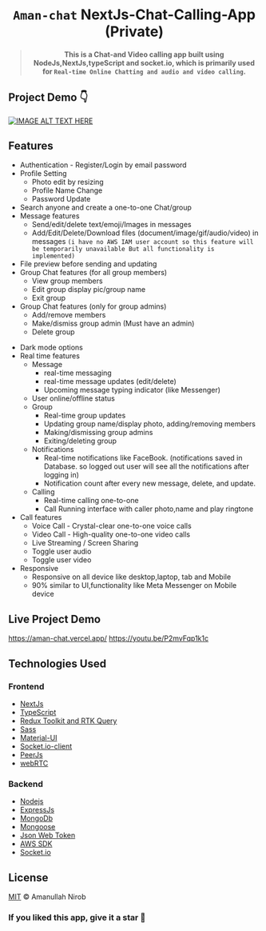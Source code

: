 <div align="center">

# `Aman-chat` NextJs-Chat-Calling-App (Private)
> #### This is a Chat-and Video calling app built using NodeJs,NextJs,typeScript and socket.io, which is primarily used for `Real-time Online Chatting and audio and video calling`.
</div>

## Project Demo 👇
[![IMAGE ALT TEXT HERE](https://res.cloudinary.com/dfsvpju3j/image/upload/v1672220429/Untitled_design_tpeckc.png)](https://youtu.be/TyD2bkjXdok)


## Features
* Authentication - Register/Login by email password
* Profile Setting 
   - Photo edit by resizing
   - Profile Name Change
   - Password Update
* Search anyone and create a one-to-one Chat/group
* Message features
  - Send/edit/delete text/emoji/Images in messages
  - Add/Edit/Delete/Download files (document/image/gif/audio/video) in messages `(i have no AWS IAM user account so this feature will be temporarily unavailable But all functionality is implemented)`
 * File preview before sending and updating
* Group Chat features (for all group members)
  - View group members
  - Edit group display pic/group name 
  - Exit group
* Group Chat features (only for group admins)
  - Add/remove members 
  - Make/dismiss group admin (Must have an admin)
  - Delete group 
- Dark mode options
- Real time features
  - Message 
    - real-time messaging
    - real-time message updates (edit/delete)
    - Upcoming message typing indicator (like Messenger)
  - User online/offline status 
  - Group 
    - Real-time group updates 
    - Updating group name/display photo, adding/removing members
    - Making/dismissing group admins
    - Exiting/deleting group
  - Notifications
    - Real-time notifications like FaceBook. (notifications saved in Database. so logged out user will see all the notifications after logging in)
    - Notification count after every new message, delete, and update.
  - Calling
    - Real-time calling one-to-one 
    - Call Running interface with caller photo,name and play ringtone 
- Call features
  - Voice Call - Crystal-clear one-to-one voice calls
  - Video Call - High-quality one-to-one video calls
  - Live Streaming / Screen Sharing
  - Toggle user audio 
  - Toggle user video 
- Responsive
  - Responsive on all device like desktop,laptop, tab and Mobile
  - 90% similar to UI,functionality like Meta Messenger on Mobile device 


## Live Project Demo
https://aman-chat.vercel.app/
https://youtu.be/P2mvFqp1k1c


## Technologies Used
### Frontend
* [NextJs](https://nextjs.org/) 
* [TypeScript](https://www.typescriptlang.org/) 
* [Redux Toolkit and RTK Query](https://redux-toolkit.js.org/) 
* [Sass](https://sass-lang.com/) 
* [Material-UI](https://mui.com/) 
* [Socket.io-client](https://socket.io/docs/v4/client-api/) 
* [PeerJs](https://peerjs.com/) 
* [webRTC](https://webrtc.org/) 

### Backend
* [Nodejs](https://nodejs.org/en/)
* [ExpressJs](https://expressjs.com/)
* [MongoDb](https://www.mongodb.com/)
* [Mongoose](https://mongoosejs.com/)
* [Json Web Token](https://jwt.io/)
* [AWS SDK](https://docs.aws.amazon.com/sdk-for-javascript/v3/developer-guide/getting-started-nodejs.html)
* [Socket.io](https://socket.io/)

## License
[MIT](LICENSE) © Amanullah Nirob


### If you liked this app, give it a star 🌟
